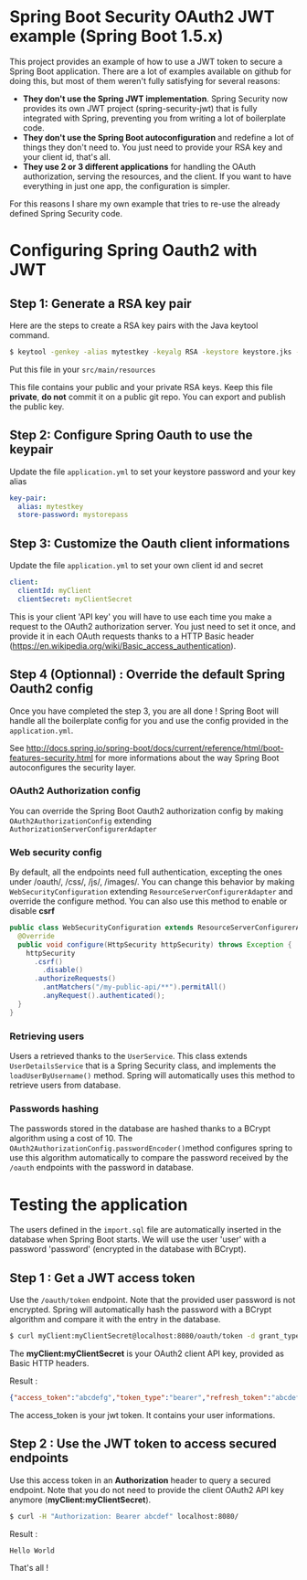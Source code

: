 # Spring Boot Security OAuth2 JWT example (Spring Boot 1.5.x)

This project provides an example of how to use a JWT token to secure a Spring Boot application.
There are a lot of examples available on github for doing this, but most of them weren't fully satisfying for several reasons:

 - **They don't use the Spring JWT implementation**. Spring Security now provides its own JWT project (spring-security-jwt) that is fully integrated with Spring, preventing you from writing a lot of boilerplate code.
 - **They don't use the Spring Boot autoconfiguration** and redefine a lot of things they don't need to. You just need to provide your RSA key and your client id, that's all.
 - **They use 2 or 3 different applications** for handling the OAuth authorization, serving the resources, and the client. If you want to have everything in just one app, the configuration is simpler.

For this reasons I share my own example that tries to re-use the already defined Spring Security code.

# Configuring Spring Oauth2 with JWT
## Step 1: Generate a RSA key pair

Here are the steps to create a RSA key pairs with the Java keytool command.

```sh
$ keytool -genkey -alias mytestkey -keyalg RSA -keystore keystore.jks -storepass mystorepass -dname "CN=Web Server,OU=Unit,O=Organization,L=City,S=State,C=US"
```

Put this file in your `src/main/resources`

This file contains your public and your private RSA keys. Keep this file **private**, **do not** commit it on a public git repo. You can export and publish the public key.

## Step 2: Configure Spring Oauth to use the keypair
Update the file `application.yml` to set your keystore password and your key alias

```yml
key-pair:
  alias: mytestkey
  store-password: mystorepass
```

## Step 3: Customize the Oauth client informations

Update the file `application.yml` to set your own client id and secret

```yml
client:
  clientId: myClient
  clientSecret: myClientSecret
```
This is your client 'API key' you will have to use each time you make a request to the OAuth2 authorization server.
You just need to set it once, and provide it in each OAuth requests thanks to a HTTP Basic header (https://en.wikipedia.org/wiki/Basic_access_authentication).

## Step 4 (Optionnal) : Override the default Spring Oauth2 config

Once you have completed the step 3, you are all done ! Spring Boot will handle all the boilerplate config for you and use the config provided in the `application.yml`.

See http://docs.spring.io/spring-boot/docs/current/reference/html/boot-features-security.html for more informations about the way Spring Boot autoconfigures the security layer.

### OAuth2 Authorization config

You can override the Spring Boot Oauth2 authorization config by making `OAuth2AuthorizationConfig` extending `AuthorizationServerConfigurerAdapter`

### Web security config

By default, all the endpoints need full authentication, excepting the ones under /oauth/, /css/, /js/, /images/. You can change this behavior by making `WebSecurityConfiguration` extending `ResourceServerConfigurerAdapter` and override the configure method. You can also use this method to enable or disable **csrf**

```java
public class WebSecurityConfiguration extends ResourceServerConfigurerAdapter {
  @Override
  public void configure(HttpSecurity httpSecurity) throws Exception {
    httpSecurity
      .csrf()
        .disable()
      .authorizeRequests()
        .antMatchers("/my-public-api/**").permitAll()
        .anyRequest().authenticated();
  }
}
```

### Retrieving users

Users a retrieved thanks to the `UserService`. This class extends `UserDetailsService` that is a Spring Security class, and implements the `loadUserByUsername()` method. Spring will automatically uses this method to retrieve users from database.

### Passwords hashing

The passwords stored in the database are hashed thanks to a BCrypt algorithm using a cost of 10. The `OAuth2AuthorizationConfig.passwordEncoder()`method configures spring to use this algorithm automatically to compare the password received by the `/oauth` endpoints with the password in database.

# Testing the application

The users defined in the `import.sql` file are automatically inserted in the database when Spring Boot starts. We will use the user 'user' with a password 'password' (encrypted in the database with BCrypt).

## Step 1 : Get a JWT access token

Use the `/oauth/token` endpoint. Note that the provided user password is not encrypted. Spring will automatically hash the password with a BCrypt algorithm and compare it with the entry in the database.
```sh
$ curl myClient:myClientSecret@localhost:8080/oauth/token -d grant_type=password -d username=user -d password=password
```

The **myClient:myClientSecret** is your OAuth2 client API key, provided as Basic HTTP headers.

Result :
```json
{"access_token":"abcdefg","token_type":"bearer","refresh_token":"abcdefg","expires_in":43199,"scope":"openid","jti":"88821280-ac82-4066-af0c-e7a602f1bce6"}                                                                                          
```

The access_token is your jwt token. It contains your user informations.

## Step 2 : Use the JWT token to access secured endpoints

Use this access token in an **Authorization** header to query a secured endpoint. Note that you do not need to provide the client OAuth2 API key anymore (**myClient:myClientSecret**).
```sh
$ curl -H "Authorization: Bearer abcdef" localhost:8080/
```

Result :
```
Hello World
```

That's all !
